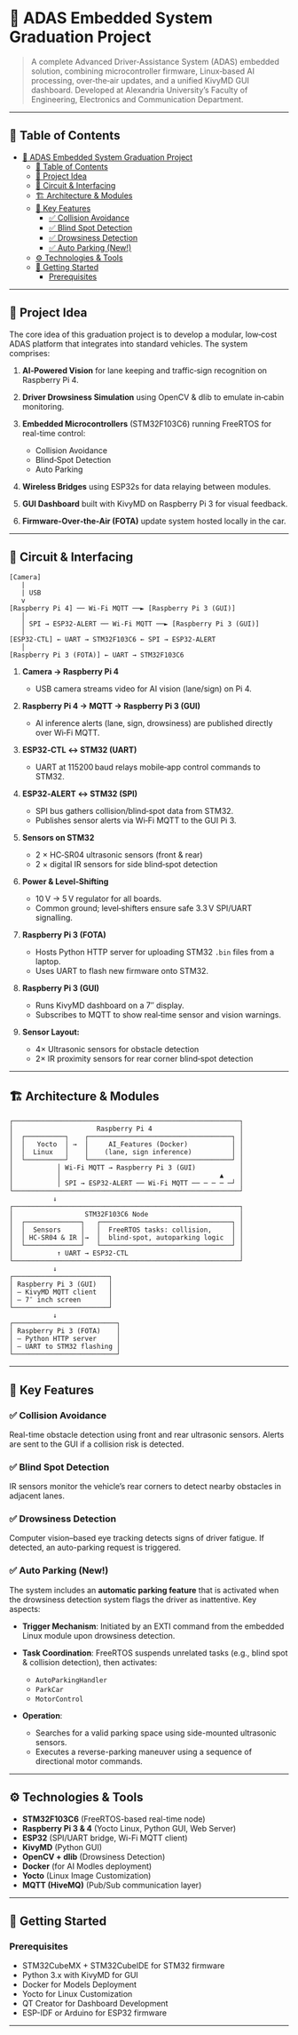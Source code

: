 # 🚗 ADAS Embedded System Graduation Project

> A complete Advanced Driver‑Assistance System (ADAS) embedded solution, combining microcontroller firmware, Linux‑based AI processing, over‑the‑air updates, and a unified KivyMD GUI dashboard.
> Developed at Alexandria University’s Faculty of Engineering, Electronics and Communication Department.

---

## 📌 Table of Contents

- [🚗 ADAS Embedded System Graduation Project](#-adas-embedded-system-graduation-project)
  - [📌 Table of Contents](#-table-of-contents)
  - [📖 Project Idea](#-project-idea)
  - [🔌 Circuit \& Interfacing](#-circuit--interfacing)
  - [🏗 Architecture \& Modules](#-architecture--modules)
  - [🧠 Key Features](#-key-features)
    - [✅ Collision Avoidance](#-collision-avoidance)
    - [✅ Blind Spot Detection](#-blind-spot-detection)
    - [✅ Drowsiness Detection](#-drowsiness-detection)
    - [✅ Auto Parking (New!)](#-auto-parking-new)
  - [⚙️ Technologies \& Tools](#️-technologies--tools)
  - [🚀 Getting Started](#-getting-started)
    - [Prerequisites](#prerequisites)

---

## 📖 Project Idea

The core idea of this graduation project is to develop a modular, low‑cost ADAS platform that integrates into standard vehicles. The system comprises:

1. **AI‑Powered Vision** for lane keeping and traffic‑sign recognition on Raspberry Pi 4.
2. **Driver Drowsiness Simulation** using OpenCV & dlib to emulate in‑cabin monitoring.
3. **Embedded Microcontrollers** (STM32F103C6) running FreeRTOS for real-time control:

   * Collision Avoidance
   * Blind‑Spot Detection
   * Auto Parking
4. **Wireless Bridges** using ESP32s for data relaying between modules.
5. **GUI Dashboard** built with KivyMD on Raspberry Pi 3 for visual feedback.
6. **Firmware‑Over‑the‑Air (FOTA)** update system hosted locally in the car.

---

## 🔌 Circuit & Interfacing

```
[Camera]
   |
   | USB
   v
[Raspberry Pi 4] ── Wi‑Fi MQTT ──► [Raspberry Pi 3 (GUI)]
   │
   │ SPI → ESP32‑ALERT ── Wi‑Fi MQTT ──► [Raspberry Pi 3 (GUI)]
   │
[ESP32‑CTL] ← UART → STM32F103C6 ← SPI → ESP32‑ALERT
   │
[Raspberry Pi 3 (FOTA)] ← UART → STM32F103C6
```

1. **Camera → Raspberry Pi 4**  
   - USB camera streams video for AI vision (lane/sign) on Pi 4.

2. **Raspberry Pi 4 → MQTT → Raspberry Pi 3 (GUI)**  
   - AI inference alerts (lane, sign, drowsiness) are published directly over Wi‑Fi MQTT.

3. **ESP32‑CTL ↔ STM32 (UART)**  
   - UART at 115200 baud relays mobile‑app control commands to STM32.

4. **ESP32‑ALERT ↔ STM32 (SPI)**  
   - SPI bus gathers collision/blind‑spot data from STM32.  
   - Publishes sensor alerts via Wi‑Fi MQTT to the GUI Pi 3.

5. **Sensors on STM32**  
   - 2 × HC‑SR04 ultrasonic sensors (front & rear)  
   - 2 × digital IR sensors for side blind‑spot detection

6. **Power & Level‑Shifting**  
   - 10 V → 5 V regulator for all boards.  
   - Common ground; level‑shifters ensure safe 3.3 V SPI/UART signalling.

7. **Raspberry Pi 3 (FOTA)**  
   - Hosts Python HTTP server for uploading STM32 `.bin` files from a laptop.  
   - Uses UART to flash new firmware onto STM32.

8. **Raspberry Pi 3 (GUI)**  
   - Runs KivyMD dashboard on a 7″ display.  
   - Subscribes to MQTT to show real‑time sensor and vision warnings.


9. **Sensor Layout:**
   - 4× Ultrasonic sensors for obstacle detection
   - 2× IR proximity sensors for rear corner blind‑spot detection

---

## 🏗 Architecture & Modules

```plaintext
┌─────────────────────────────────────────────────────────┐
│                     Raspberry Pi 4                      │
│  ┌──────────┐    ┌────────────────────────────────────┐ │
│  │   Yocto  │ →  │     AI_Features (Docker)           │ │
│  │  Linux   │    │    (lane, sign inference)          │ │
│  └──────────┘    └────────────────────────────────────┘ │
│           │ Wi‑Fi MQTT → Raspberry Pi 3 (GUI)           │
│           │                                        ▲    │
│           │ SPI → ESP32‑ALERT ── Wi‑Fi MQTT ── ─ ─ ─ ─┘ │
└─────────────────────────────────────────────────────────┘
           ↓
┌─────────────────────────────────────────────────────────┐
│                  STM32F103C6 Node                       │
│  ┌──────────────┐   ┌─────────────────────────────────┐ │
│  │  Sensors     │   │  FreeRTOS tasks: collision,     │ │
│  │ HC‑SR04 & IR │→  │  blind‑spot, autoparking logic  │ │
│  └──────────────┘   └─────────────────────────────────┘ │
│           ↑ UART → ESP32‑CTL                            │
└─────────────────────────────────────────────────────────┘
           ↓                           
┌────────────────────────┐    
│ Raspberry Pi 3 (GUI)   │    
│ — KivyMD MQTT client   │    
│ — 7″ inch screen       │    
└────────────────────────┘    
           ↓                           
┌──────────────────────────┐    
│ Raspberry Pi 3 (FOTA)    │    
│ — Python HTTP server     │    
│ — UART to STM32 flashing │   
└──────────────────────────┘    
```
---

## 🧠 Key Features

### ✅ Collision Avoidance

Real-time obstacle detection using front and rear ultrasonic sensors. Alerts are sent to the GUI if a collision risk is detected.

### ✅ Blind Spot Detection

IR sensors monitor the vehicle’s rear corners to detect nearby obstacles in adjacent lanes.

### ✅ Drowsiness Detection

Computer vision–based eye tracking detects signs of driver fatigue. If detected, an auto-parking request is triggered.

### ✅ Auto Parking (New!)

The system includes an **automatic parking feature** that is activated when the drowsiness detection system flags the driver as inattentive.
Key aspects:

* **Trigger Mechanism**: Initiated by an EXTI command from the embedded Linux module upon drowsiness detection.
* **Task Coordination**: FreeRTOS suspends unrelated tasks (e.g., blind spot & collision detection), then activates:

  * `AutoParkingHandler`
  * `ParkCar`
  * `MotorControl`
* **Operation**:

  * Searches for a valid parking space using side-mounted ultrasonic sensors.
  * Executes a reverse-parking maneuver using a sequence of directional motor commands.

---

## ⚙️ Technologies & Tools

* **STM32F103C6** (FreeRTOS-based real-time node)
* **Raspberry Pi 3 & 4** (Yocto Linux, Python GUI, Web Server)
* **ESP32** (SPI/UART bridge, Wi-Fi MQTT client)
* **KivyMD** (Python GUI)
* **OpenCV + dlib** (Drowsiness Detection)
* **Docker** (for AI Modles deployment)
* **Yocto** (Linux Image Customization)
* **MQTT (HiveMQ)** (Pub/Sub communication layer)

---

## 🚀 Getting Started

### Prerequisites

* STM32CubeMX + STM32CubeIDE for STM32 firmware
* Python 3.x with KivyMD for GUI
* Docker for Models Deployment
* Yocto for Linux Customization
* QT Creator for Dashboard Development
* ESP-IDF or Arduino for ESP32 firmware



---
